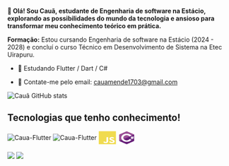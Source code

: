<p>
<strong> 
👋 Olá! Sou Cauã, estudante de Engenharia de software na Estácio, explorando as possibilidades do mundo da tecnologia e ansioso para transformar meu conhecimento teórico em prática.
</strong> 
  
  <strong>Formação:</strong> Estou cursando Engenharia de software na Estácio (2024 - 2028) e concluí o curso Técnico em Desenvolvimento de Sistema na Etec Uirapuru.

</p>

- 🌱 Estudando Flutter / Dart / C#

- 📩 Contate-me pelo email: cauamende1703@gmail.com  

![Cauã GitHub stats](https://github-readme-stats.vercel.app/api?username=Mendescaua&show_icons=true&theme=tokyonight)
## Tecnologias que tenho conhecimento!  
<div style="display: inline_block">
  <img align="center" alt="Caua-Flutter" height="30" width="40" src="https://cdn.jsdelivr.net/gh/devicons/devicon@latest/icons/flutter/flutter-original.svg">
  <img align="center" alt="Caua-Flutter" height="30" width="40" src="https://cdn.jsdelivr.net/gh/devicons/devicon@latest/icons/dart/dart-original.svg">    
  <img align="center" alt="Caua-Js" height="30" width="40" src="https://raw.githubusercontent.com/devicons/devicon/master/icons/javascript/javascript-plain.svg">
  <img align="center" alt="Caua-C#" height="30" width="40" src="https://raw.githubusercontent.com/devicons/devicon/master/icons/csharp/csharp-original.svg">            
</div>

<div><br>
  <a href = "mailto:contatocauamende1703@gmail.com"><img src="https://img.shields.io/badge/-Gmail-%23333?style=for-the-badge&logo=gmail&logoColor=white" target="_blank"></a>
  <a href="https://www.linkedin.com/in/cauãmendes/" target="_blank"><img src="https://img.shields.io/badge/-LinkedIn-%230077B5?style=for-the-badge&logo=linkedin&logoColor=white" target="_blank"></a> 
</div>
